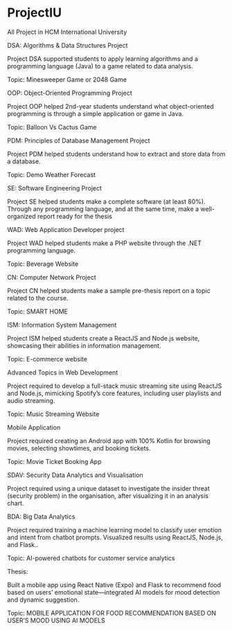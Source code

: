 # ProjectIU
All Project in HCM International University

DSA: Algorithms & Data Structures Project 

Project DSA supported students to apply learning algorithms and a programming language (Java) to a game related to data analysis.

Topic: Minesweeper Game or 2048 Game

OOP: Object-Oriented Programming Project  

Project OOP helped 2nd-year students understand what object-oriented programming is through a simple application or game in Java.

Topic: Balloon Vs Cactus Game

PDM: Principles of Database Management Project 

Project PDM helped students understand how to extract and store data from a database.

Topic: Demo Weather Forecast

SE: Software Engineering Project

Project SE helped students make a complete software (at least 80%). Through any programming language, and at the same time, make a well-organized report ready for the thesis

WAD: Web Application Developer project

Project WAD helped students make a PHP website through the .NET programming language.

Topic: Beverage Website

CN: Computer Network Project

Project CN helped students make a sample pre-thesis report on a topic related to the course.

Topic: SMART HOME

ISM: Information System Management

Project ISM helped students create a ReactJS and Node.js website, showcasing their abilities in information management.

Topic: E-commerce website

Advanced Topics in Web Development

Project required to develop a full-stack music streaming site using ReactJS and Node.js, mimicking Spotify’s core features, including user playlists and audio streaming.

Topic: Music Streaming Website

Mobile Application

Project required creating an Android app with 100% Kotlin for browsing movies, selecting showtimes, and booking tickets.

Topic: Movie Ticket Booking App

SDAV: Security Data Analytics and Visualisation

Project required using a unique dataset to investigate the insider threat (security problem) in the organisation, after visualizing it in an analysis chart. 

BDA: Big Data Analytics 

Project required training a machine learning model to classify user emotion and intent from chatbot prompts. Visualized results using ReactJS, Node.js, and Flask..

Topic: AI-powered chatbots for customer service analytics

Thesis:

Built a mobile app using React Native (Expo) and Flask to recommend food based on users’ emotional state—integrated AI models for mood detection and dynamic suggestion.

Topic: MOBILE APPLICATION FOR FOOD RECOMMENDATION BASED ON USER’S MOOD USING AI MODELS 



